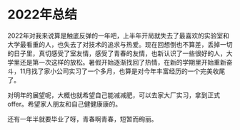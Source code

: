 # 2022年总结

2022年对我来说算是触底反弹的一年吧，上半年开局就失去了最喜欢的实验室和大学最看重的人，也失去了对技术的追求与热爱。现在回想倒也不算差，丢掉一切的日子里，真切感受了室友情，感受了青春的友情，也新认识了一些很好的人，大学里还是第一次这样的放松。暑假开始逐渐找回了热情，在新的学期里开始重新奋斗，11月找了家小公司实习了一个多月，也算是对今年丰富经历的一个完美收尾了。

对明年的展望呢，大概也就希望自己能减减肥，可以去家大厂实习，拿到正式offer。希望家人朋友和自己健健康康的。

还有一年半就要毕业了呀，青春啊青春，短暂而绚丽。